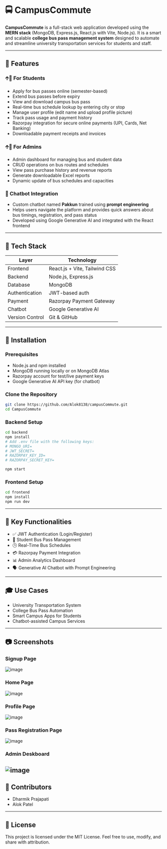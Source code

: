 # 🚍 CampusCommute

**CampusCommute** is a full-stack web application developed using the **MERN stack** (MongoDB, Express.js, React.js with Vite, Node.js). It is a smart and scalable **college bus pass management system** designed to automate and streamline university transportation services for students and staff.

---

## 🌟 Features

### 🡩‍🏫 For Students

- Apply for bus passes online (semester-based)
- Extend bus passes before expiry
- View and download campus bus pass
- Real-time bus schedule lookup by entering city or stop
- Manage user profile (edit name and upload profile picture)
- Track pass usage and payment history
- Razorpay integration for secure online payments (UPI, Cards, Net Banking)
- Downloadable payment receipts and invoices

### 🡩‍💼 For Admins

- Admin dashboard for managing bus and student data
- CRUD operations on bus routes and schedules
- View pass purchase history and revenue reports
- Generate downloadable Excel reports
- Dynamic update of bus schedules and capacities

### 🤖 Chatbot Integration

- Custom chatbot named **Pakkun** trained using **prompt engineering**
- Helps users navigate the platform and provides quick answers about bus timings, registration, and pass status
- Developed using Google Generative AI and integrated with the React frontend

---

## 🧰 Tech Stack

| Layer           | Technology                    |
| --------------- | ----------------------------- |
| Frontend        | React.js + Vite, Tailwind CSS |
| Backend         | Node.js, Express.js           |
| Database        | MongoDB                       |
| Authentication  | JWT-based auth                |
| Payment         | Razorpay Payment Gateway      |
| Chatbot         | Google Generative AI          |
| Version Control | Git & GitHub                  |

---

## 🔧 Installation

### Prerequisites

- Node.js and npm installed
- MongoDB running locally or on MongoDB Atlas
- Razorpay account for test/live payment keys
- Google Generative AI API key (for chatbot)

### Clone the Repository

```bash
git clone https://github.com/Alok8138/campusCommute.git
cd CampusCommute
```

### Backend Setup

```bash
cd backend
npm install
# Add .env file with the following keys:
# MONGO_URI=
# JWT_SECRET=
# RAZORPAY_KEY_ID=
# RAZORPAY_SECRET_KEY=

npm start
```

### Frontend Setup

```bash
cd frontend
npm install
npm run dev
```

---

## 📌 Key Functionalities

- ✅ JWT Authentication (Login/Register)
- 🚌 Student Bus Pass Management
- 🕒 Real-Time Bus Schedules
- 💳 Razorpay Payment Integration
- 📊 Admin Analytics Dashboard
- 🗣️ Generative AI Chatbot with Prompt Engineering

---

## 🎓 Use Cases

- University Transportation System
- College Bus Pass Automation
- Smart Campus Apps for Students
- Chatbot-assisted Campus Services

---

## 📷 Screenshots

### Signup Page
![image](https://github.com/user-attachments/assets/2245694b-d8a7-4d5d-bdaa-0e4f35766ab3)

### Home Page
![image](https://github.com/user-attachments/assets/75c324ff-3980-494f-aa7d-d56a1ec99495)

### Profile Page
![image](https://github.com/user-attachments/assets/d3c4c580-de14-4da7-a1c0-c4593a3a3fcb)

### Pass Registration Page
![image](https://github.com/user-attachments/assets/937102b0-1892-42df-aa38-601c2a567af7)

### Admin Deskboard
![image](https://github.com/user-attachments/assets/0fafe15c-fd66-42e6-a358-9edad7bb9beb)
---

## 🤝 Contributors

- Dharmik Prajapati
- Alok Patel

---

## 📃 License

This project is licensed under the MIT License. Feel free to use, modify, and share with attribution.
